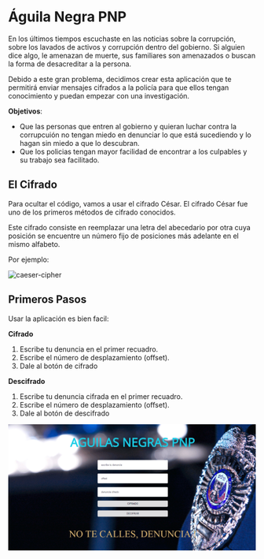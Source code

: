 # Águila Negra PNP

En los últimos tiempos escuchaste en las noticias sobre la corrupción, sobre los lavados de activos y corrupción dentro del gobierno. Si alguien dice algo, le amenazan de muerte, sus familiares son amenazados o buscan la forma de desacreditar a la persona. 

Debido a este gran problema, decidimos crear esta aplicación que te permitirá enviar mensajes cifrados a la policía para que ellos tengan conocimiento y puedan empezar con una investigación. 

**Objetivos**:

* Que las personas que entren al gobierno y quieran luchar contra la corrupcuión no tengan miedo en denunciar lo que está sucediendo y lo hagan sin miedo a que lo descubran.
* Que los policias tengan mayor facilidad de encontrar a los culpables y su trabajo sea facilitado.

## El Cifrado

Para ocultar el código, vamos a usar el cifrado César. El cifrado César fue uno de los primeros métodos de cifrado conocidos. 

Este cifrado consiste en reemplazar una letra del abecedario por otra cuya posición se encuentre un número fijo de posiciones más adelante en el mismo alfabeto.

Por ejemplo:

![caeser-cipher](https://upload.wikimedia.org/wikipedia/commons/thumb/2/2b/Caesar3.svg/2000px-Caesar3.svg.png)

## Primeros Pasos

Usar la aplicación es bien facil:

**Cifrado**
1. Escribe tu denuncia en el primer recuadro.
2. Escribe el número de desplazamiento (offset).
3. Dale al botón de cifrado

**Descifrado**
1. Escribe tu denuncia cifrada en el primer recuadro.
2. Escribe el número de desplazamiento (offset).
3. Dale al botón de descifrado

![captura de pantalla](ss.png)